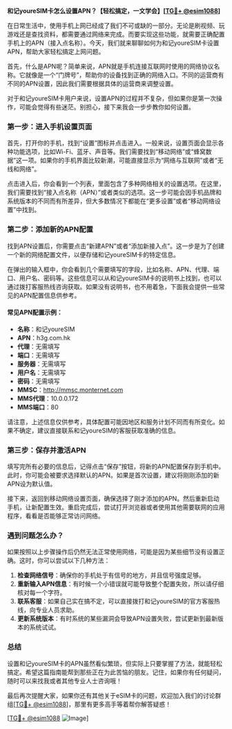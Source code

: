 **和记youreSIM卡怎么设置APN？【轻松搞定，一文学会】[[TG💪+ @esim1088](https://t.me/s/esim1088)]**

在日常生活中，使用手机上网已经成了我们不可或缺的一部分。无论是刷视频、玩游戏还是查找资料，都需要通过网络来完成。而要实现这些功能，就需要正确配置手机上的APN（接入点名称）。今天，我们就来聊聊如何为和记youreSIM卡设置APN，帮助大家轻松搞定上网问题。

首先，什么是APN呢？简单来说，APN就是手机连接互联网时使用的网络协议名称。它就像是一个“门牌号”，帮助你的设备找到正确的网络入口。不同的运营商有不同的APN设置，因此我们需要根据具体的运营商来调整设置。

对于和记youreSIM卡用户来说，设置APN的过程并不复杂，但如果你是第一次操作，可能会觉得有些迷茫。别担心，接下来我会一步步教你如何设置。

### 第一步：进入手机设置页面

首先，打开你的手机，找到“设置”图标并点击进入。一般来说，设置页面会显示各种功能选项，比如Wi-Fi、蓝牙、声音等。我们需要找到“移动网络”或“蜂窝数据”这一项。如果你的手机界面比较新潮，可能直接显示为“网络与互联网”或者“无线和网络”。

点击进入后，你会看到一个列表，里面包含了多种网络相关的设置选项。在这里，我们需要找到“接入点名称（APN）”或者类似的选项。这一步可能会因手机品牌和系统版本的不同而有所差异，但大多数情况下都能在“更多设置”或者“移动网络设置”中找到。

### 第二步：添加新的APN配置

找到APN设置后，你需要点击“新建APN”或者“添加新接入点”。这一步是为了创建一个新的网络配置文件，以便存储和记youreSIM卡的特定信息。

在弹出的输入框中，你会看到几个需要填写的字段，比如名称、APN、代理、端口、用户名、密码等。这些信息可以从和记youreSIM卡的说明书上找到，也可以通过拨打客服热线咨询获取。如果没有说明书，也不用着急，下面我会提供一些常见的APN配置信息供参考。

#### 常见APN配置示例：
- **名称**：和记youreSIM  
- **APN**：h3g.com.hk  
- **代理**：无需填写  
- **端口**：无需填写  
- **服务器**：无需填写  
- **用户名**：无需填写  
- **密码**：无需填写  
- **MMSC**：http://mmsc.monternet.com  
- **MMS代理**：10.0.0.172  
- **MMS端口**：80  

请注意，上述信息仅供参考，具体配置可能因地区和服务计划不同而有所变化。如果不确定，建议直接联系和记youreSIM的客服获取准确的信息。

### 第三步：保存并激活APN

填写完所有必要的信息后，记得点击“保存”按钮，将新的APN配置保存到手机中。此时，你可能会被要求选择默认的APN。如果是首次设置，建议将刚刚添加的新APN设为默认值。

接下来，返回到移动网络设置页面，确保选择了刚才添加的APN。然后重新启动手机，让新配置生效。重启完成后，尝试打开浏览器或者使用其他需要联网的应用程序，看看是否能够正常访问网络。

### 遇到问题怎么办？

如果按照以上步骤操作后仍然无法正常使用网络，可能是因为某些细节没有设置正确。这时，你可以尝试以下几种方法：

1. **检查网络信号**：确保你的手机处于有信号的地方，并且信号强度足够。
2. **重新输入APN信息**：有时候一个小错误就可能导致整个配置失败，所以请仔细核对每一个字符。
3. **联系客服**：如果自己实在搞不定，可以直接拨打和记youreSIM的官方客服热线，向专业人员求助。
4. **更新系统版本**：有时系统的某些漏洞会导致APN设置失败，尝试更新到最新版本的系统试试。

### 总结

设置和记youreSIM卡的APN虽然看似繁琐，但实际上只要掌握了方法，就能轻松搞定。希望这篇指南能帮到那些正在为此苦恼的朋友。记住，如果你有任何疑问，随时可以来找我或者其他专业人士咨询哦！

最后再次提醒大家，如果你还有其他关于eSIM卡的问题，欢迎加入我们的讨论群组[[TG💪+ @esim1088](https://t.me/s/esim1088)]，那里有更多高手等着帮你解答疑惑！

[[TG💪+ @esim1088](https://t.me/s/esim1088) ![Image](https://i.postimg.cc/4NQfJmqS/Snipaste-2025-05-13-00-14-12.png)]